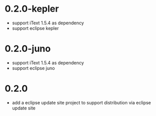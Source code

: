 0.2.0-kepler
============

* support iText 1.5.4 as dependency
* support eclipse kepler 

0.2.0-juno
==========

* support iText 1.5.4 as dependency
* support eclipse juno 



0.2.0
=====

* add a eclipse update site project to support distribution via eclipse update site